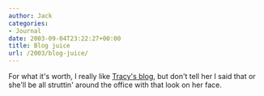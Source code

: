 ```yaml
---
author: Jack
categories:
- Journal
date: 2003-09-04T23:22:27+00:00
title: Blog juice
url: /2003/blog-juice/
---
```


For what it's worth, I really like [Tracy's blog][1], but don't tell her I said that or she'll be all struttin' around the office with that look on her face.

 [1]: http://www.sistercat.com/